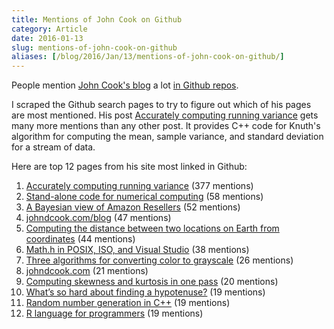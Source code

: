 ```yaml
---
title: Mentions of John Cook on Github
category: Article
date: 2016-01-13
slug: mentions-of-john-cook-on-github
aliases: [/blog/2016/Jan/13/mentions-of-john-cook-on-github/]
---
```



People mention [John Cook's blog](http://www.johndcook.com) a lot [in Github repos](https://github.com/search?q=johndcook.com&type=Code&utf8=%E2%9C%93).

I scraped the Github search pages to try to figure out which of his pages are most mentioned. His post [Accurately computing running variance](http://www.johndcook.com/blog/standard_deviation) gets many more mentions than any other post. It provides C++ code for Knuth's algorithm for computing the mean, sample variance, and standard deviation for a stream of data.

Here are top 12 pages from his site most linked in Github:

1. [Accurately computing running variance](http://www.johndcook.com/blog/standard_deviation) (377 mentions)
2. [Stand-alone code for numerical computing](http://www.johndcook.com/stand_alone_code.html) (58 mentions)
3. [A Bayesian view of Amazon Resellers](http://www.johndcook.com/blog/2011/09/27/bayesian-amazon) (52 mentions)
4. [johndcook.com/blog](http://www.johndcook.com/blog) (47 mentions)
5. [Computing the distance between two locations on Earth from coordinates](http://www.johndcook.com/python_longitude_latitude.html) (44 mentions)
6. [Math.h in POSIX, ISO, and Visual Studio](http://www.johndcook.com/math_h.html) (38 mentions)
7. [Three algorithms for converting color to grayscale](http://www.johndcook.com/blog/2009/08/24/algorithms-convert-color-grayscale) (26 mentions)
8. [johndcook.com](http://www.johndcook.com) (21 mentions)
9. [Computing skewness and kurtosis in one pass](http://www.johndcook.com/blog/skewness_kurtosis) (20 mentions)
10. [What’s so hard about finding a hypotenuse?](http://www.johndcook.com/blog/2010/06/02/whats-so-hard-about-finding-a-hypotenuse) (19 mentions)
11. [Random number generation in C++](http://www.johndcook.com/simplerng.cpp) (19 mentions)
12. [R language for programmers](http://www.johndcook.com/r_language_for_programmers.html) (19 mentions)